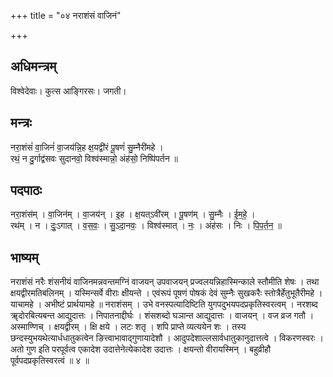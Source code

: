 +++
title = "०४ नराशंसं वाजिनं"

+++
## अधिमन्त्रम्
विश्वेदेवाः। कुत्स आङ्गिरसः। जगती।

## मन्त्रः
नरा॒शंसं॑ वा॒जिनं॑ वा॒जय॑न्नि॒ह क्ष॒यद्वी॑रं पू॒षणं॑ सु॒म्नैरी॑महे ।  
रथं॒ न दु॒र्गाद्व॑सवः सुदानवो॒ विश्व॑स्मान्नो॒ अंह॑सो॒ निष्पि॑पर्तन ॥

## पदपाठः
नरा॒शंस॑म् । वा॒जिन॑म् । वा॒जय॑न् । इ॒ह । क्ष॒यत्ऽवी॑रम् । पू॒षण॑म् । सु॒म्नैः । ई॒म॒हे॒ ।  
रथ॑म् । न । दुः॒ऽगात् । व॒स॒वः॒ । सु॒ऽदा॒नवः॒ । विश्व॑स्मात् । नः॒ । अंह॑सः । निः । पि॒प॒र्त॒न॒ ॥

## भाष्यम्
नराशंसं नरैः शंसनीयं वाजिनमन्नवन्तमग्निं वाजयन् उपवाजयन् प्रज्वलयन्निहास्मिन्काले स्तौमीति शेषः । तथा क्षयद्वीरमतिबलिनम् । यस्मिन्सर्वे वीराः क्षीयन्ते । एवंरूपं पूषणं पोषकं देवं सुम्नैः सुखकरैः स्तोत्रैर्हेतुभूतैरीमहे । याचामहे । अभीष्टं प्रार्थयामहे ॥ नराशंसम् । उभे वनस्पत्यादिष्टिति युगपदुभयपदप्रकृतिस्वरत्वम् । नरशब्द ॠदोरबित्यबन्त आद्युदात्तः । निपातनाद्दीर्घः । शंसशब्दो घञान्त आद्युदात्तः । वाजयन् । वज व्रज गतौ । अस्माण्णिच् । क्षयद्वीरम् । क्षि क्षये । लटः शतृ । शपि प्राप्ते व्यत्ययेन शः । तस्य छन्दस्युभयथेत्यार्धधातुकत्वेन ङित्त्वाभावाद्गुणायादेशौ । आदुपदेशाल्लसार्वधातुकानुदात्तत्वे । विकरणस्वरः । अतो गुण इति परपूर्वत्व एकादेश उदात्तेनेत्येकादेश उदात्तः । क्षयन्तो वीरायस्मिन् । बहुव्रीहौ पूर्वपदप्रकृतिस्वरत्वं ॥ ४ ॥